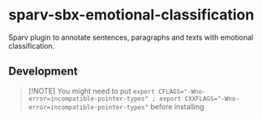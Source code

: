 # sparv-sbx-emotional-classification

Sparv plugin to annotate sentences, paragraphs and texts with emotional classification.

## Development

> [!NOTE] You might need to put
> `export CFLAGS="-Wno-error=incompatible-pointer-types" ; export CXXFLAGS="-Wno-error=incompatible-pointer-types"` before installing
